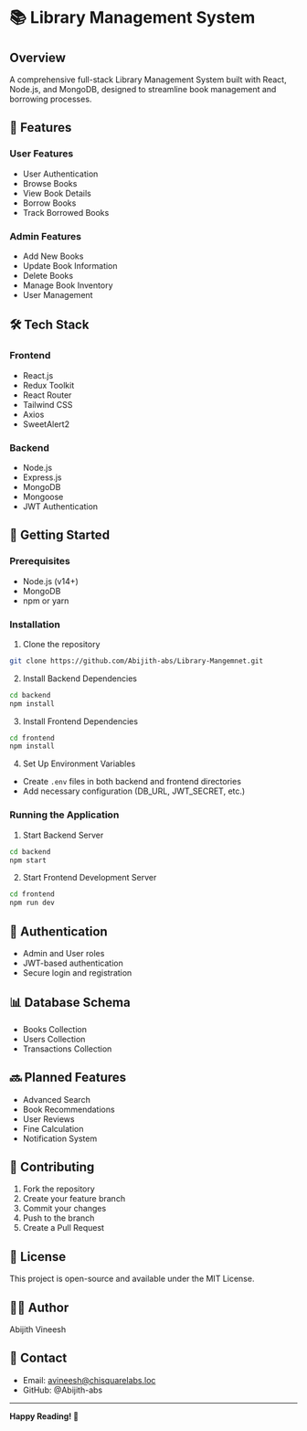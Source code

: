# 📚 Library Management System

## Overview
A comprehensive full-stack Library Management System built with React, Node.js, and MongoDB, designed to streamline book management and borrowing processes.

## 🌟 Features

### User Features
- User Authentication
- Browse Books
- View Book Details
- Borrow Books
- Track Borrowed Books

### Admin Features
- Add New Books
- Update Book Information
- Delete Books
- Manage Book Inventory
- User Management

## 🛠 Tech Stack

### Frontend
- React.js
- Redux Toolkit
- React Router
- Tailwind CSS
- Axios
- SweetAlert2

### Backend
- Node.js
- Express.js
- MongoDB
- Mongoose
- JWT Authentication

## 🚀 Getting Started

### Prerequisites
- Node.js (v14+)
- MongoDB
- npm or yarn

### Installation

1. Clone the repository
```bash
git clone https://github.com/Abijith-abs/Library-Mangemnet.git
```

2. Install Backend Dependencies
```bash
cd backend
npm install
```

3. Install Frontend Dependencies
```bash
cd frontend
npm install
```

4. Set Up Environment Variables
- Create `.env` files in both backend and frontend directories
- Add necessary configuration (DB_URL, JWT_SECRET, etc.)

### Running the Application

1. Start Backend Server
```bash
cd backend
npm start
```

2. Start Frontend Development Server
```bash
cd frontend
npm run dev
```

## 🔐 Authentication
- Admin and User roles
- JWT-based authentication
- Secure login and registration

## 📊 Database Schema
- Books Collection
- Users Collection
- Transactions Collection

## 🔜 Planned Features
- Advanced Search
- Book Recommendations
- User Reviews
- Fine Calculation
- Notification System

## 🤝 Contributing
1. Fork the repository
2. Create your feature branch
3. Commit your changes
4. Push to the branch
5. Create a Pull Request

## 📄 License
This project is open-source and available under the MIT License.

## 👨‍💻 Author
Abijith Vineesh

## 📧 Contact
- Email: avineesh@chisquarelabs.loc
- GitHub: @Abijith-abs

---

**Happy Reading! 📖**
